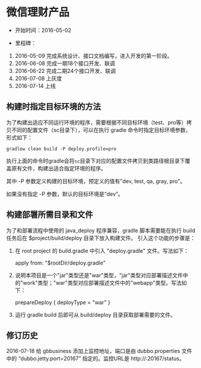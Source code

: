 微信理财产品
=============

* 开始时间：2016-05-02

* 里程碑：

1.  2016-05-09 完成系统设计、接口文档编写，进入开发的第一阶段。
2.  2016-06-08 完成一期18个接口开发、联调
3.  2016-06-22 完成二期24个接口开发、联调
4.  2016-07-08 上灰度
5.  2016-07-14 上线


构建时指定目标环境的方法
-----------------------

为了构建出适应不同运行环境的程序，需要根据不同目标环境（test、pro等）拷贝不同的配置文件（sc目录下），可以在执行 gradle 命令时指定目标环境参数，形式如下：

    gradlew clean build -P deploy.profile=pro

执行上面的命令时gradle会将`sc`目录下对应的配置文件拷贝到类路径根目录下覆盖原有文件，构建出适合指定环境的程序。

其中 -P 参数定义构建的目标环境，预定义的值有"dev, test, qa, gray, pro"。

如果没有指定 -P 参数，默认的目标环境是“dev”。


构建部署所需目录和文件
---------------------

为了和部署流程中使用的 java_deploy 程序兼容，gradle 脚本需要能在执行 build 任务后在 $project/build/deploy 目录下放入构建文件。
引入这个功能的步骤是：

1)  在 root project 的 build.gradle 中引入 "deploy.gradle" 文件。写法如下：

    apply from: "$rootDir/deploy.gradle"
    
2)  说明本项目是一个"jar"类型还是"war"类型，"jar"类型对应部署描述文件中的"work"类型；"war"类型对应部署描述文件中的"webapp"类型。写法如下：

    prepareDeploy {
        deployType = "war"
    }

3)  运行 gradle build 后即可从 build/deploy 目录获取部署需要的文件。


修订历史
--------
2016-07-18 给 gbbusiness 添加上监控地址，端口是由 dubbo.properties 文件中的 “dubbo.jetty.port=20167” 指定的。监控URL是 http://<ip>:20167/status。


